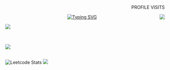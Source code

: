 <div align="center" >
  <p align="right" style="font-style=orbitron;"> PROFILE VISITS</p> <img align="right" src="https://profile-counter.glitch.me/adithyan2021/count.svg">
    
  <a align="center" href="https://git.io/typing-svg"><img src="https://readme-typing-svg.demolab.com?font=Fira+Code&size=30&duration=3000&pause=1000&background=EF140F00&width=435&lines=Hi!+I+am+Adithyan+U;GoLang+NodeJS+Arduino+Devops;Freelancer" alt="Typing SVG" /></a>
  </div>
</div>
 <img src="https://user-images.githubusercontent.com/73097560/115834477-dbab4500-a447-11eb-908a-139a6edaec5c.gif"><br><br>
<!-- <img src="https://github-readme-streak-stats.herokuapp.com/?user=adithyan2021&theme=vision-friendly-dark&hide_border=true&date_format=M%20j%5B%2C%20Y%5D"> -->
<br>

 <img src="https://user-images.githubusercontent.com/73097560/115834477-dbab4500-a447-11eb-908a-139a6edaec5c.gif"><br><br>
 

![Leetcode Stats](https://leetcard.jacoblin.cool/adithyanunni258?ext=heatmap) <img src="https://github-readme-stats.vercel.app/api/top-langs/?username=adithyan2021&theme=github_dark&hide_border=true">
